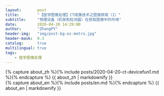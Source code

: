 ```yaml
---
layout:       post
title:        "【医学图像处理】CT成像技术之图像获取（1）"
subtitle:     "物理设备（机架和检测器）在获取图像中的作用"
date:         2020-04-20 14:29:00
author:       "ZhangPY"
header-img:   "img/post-bg-os-metro.jpg"
header-mask:  0.3
catalog:      true
multilingual: true
tags:
    - 医学图像处理
---
```


<!-- Chinese Version -->
<div class="zh post-container">
    {% capture about_zh %}{% include posts/2020-04-20-ct-devicefun1.md %}{% endcapture %}
    {{ about_zh | markdownify }}
</div>

<!-- English Version -->
<div class="en post-container">
    {% capture about_en %}{% include posts/en.md %}{% endcapture %}
    {{ about_en | markdownify }}
</div>
